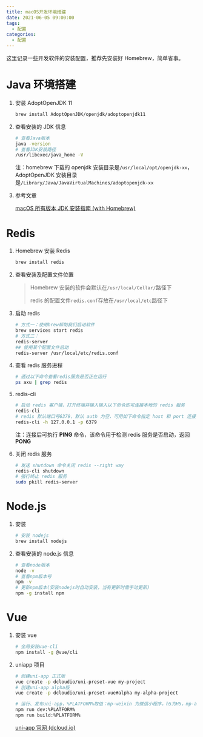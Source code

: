 ```yaml
---
title: macOS开发环境搭建
date: 2021-06-05 09:00:00
tags:
  - 配置
categories:
  - 配置
---
```


这里记录一些开发软件的安装配置，推荐先安装好 Homebrew，简单省事。

<!--more-->

# Java 环境搭建

1. 安装 AdoptOpenJDK 11

   ```bash
   brew install AdoptOpenJDK/openjdk/adoptopenjdk11
   ```

2. 查看安装的 JDK 信息

   ```bash
   # 查看Java版本
   java -version
   # 查看JDK安装路径
   /usr/libexec/java_home -V
   ```

   注：homebrew 下载的 openjdk 安装目录是`/usr/local/opt/openjdk-xx`，AdoptOpenJDK 安装目录是`/Library/Java/JavaVirtualMachines/adoptopenjdk-xx`

3. 参考文章

   [macOS 所有版本 JDK 安装指南 (with Homebrew)](https://www.cnblogs.com/imzhizi/p/macos-jdk-installation-homebrew.html)

# Redis

1. Homebrew 安装 Redis

   ```bash
   brew install redis
   ```

2. 查看安装及配置文件位置

   > Homebrew 安装的软件会默认在`/usr/local/Cellar/`路径下
   >
   > redis 的配置文件`redis.conf`存放在`/usr/local/etc`路径下

3. 启动 redis

   ```bash
   # 方式一：使用brew帮助我们启动软件
   brew services start redis
   # 方式二：
   redis-server
   ## 使用某个配置文件启动
   redis-server /usr/local/etc/redis.conf
   ```

4. 查看 redis 服务进程

   ```bash
   # 通过以下命令查看redis服务是否正在运行
   ps axu | grep redis
   ```

5. redis-cli

   ```bash
   # 启动 redis 客户端，打开终端并输入输入以下命令即可连接本地的 redis 服务
   redis-cli
   # redis 默认端口号6379，默认 auth 为空，可用如下命令指定 host 和 port 连接 redis
   redis-cli -h 127.0.0.1 -p 6379
   ```

   注：连接后可执行 **PING** 命令，该命令用于检测 redis 服务是否启动，返回 **PONG**

6. 关闭 redis 服务

   ```bash
   # 发送 shutdown 命令关闭 redis --right way
   redis-cli shutdown
   # 强行终止 redis 服务
   sudo pkill redis-server
   ```

# Node.js

1. 安装

   ```bash
   # 安装 nodejs
   brew install nodejs
   ```

2. 查看安装的 node.js 信息

   ```bash
   # 查看node版本
   node -v
   # 查看npm版本号
   npm -v
   # 更新npm版本(安装nodejs时自动安装，当有更新时需手动更新)
   npm -g install npm
   ```

# Vue

1. 安装 vue

   ```bash
   # 全局安装vue-cli
   npm install -g @vue/cli
   ```

2. uniapp 项目

   ```bash
   # 创建uni-app 正式版
   vue create -p dcloudio/uni-preset-vue my-project
   # 创建uni-app alpha版
   vue create -p dcloudio/uni-preset-vue#alpha my-alpha-project

   # 运行、发布uni-app，%PLATFORM%取值：mp-weixin 为微信小程序，h5为H5，mp-alipay为支付宝小程序，更多请见官网
   npm run dev:%PLATFORM%
   npm run build:%PLATFORM%
   ```

   [uni-app 官网 (dcloud.io)](https://uniapp.dcloud.io)
